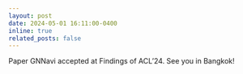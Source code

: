 ```yaml
---
layout: post
date: 2024-05-01 16:11:00-0400
inline: true
related_posts: false
---
```


Paper GNNavi accepted at Findings of ACL’24. See you in Bangkok!
